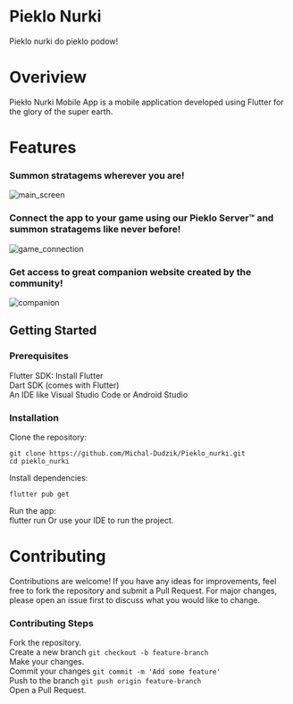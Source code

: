 # Pieklo Nurki

Pieklo nurki do pieklo podow!

# Overiview
Piekło Nurki Mobile App is a mobile application developed using Flutter for the glory of the super earth.

# Features
### Summon stratagems wherever you are!
![main_screen](https://github.com/Michal-Dudzik/Pieklo_nurki/assets/33695200/01c8735f-2061-4658-a310-92150fd6cc75)
### Connect the app to your game using our Pieklo Server™ and summon stratagems like never before!
![game_connection](https://github.com/Michal-Dudzik/Pieklo_nurki/assets/33695200/abaa2951-5ee4-4c50-94bd-579ab926ac0e)
### Get access to great companion website created by the community!
![companion](https://github.com/Michal-Dudzik/Pieklo_nurki/assets/33695200/0ae6fbbe-33f4-4923-9e65-f3e3998e2316)

## Getting Started

### Prerequisites
Flutter SDK: Install Flutter 
<br />Dart SDK (comes with Flutter)
<br />An IDE like Visual Studio Code or Android Studio

### Installation
Clone the repository:
```
git clone https://github.com/Michal-Dudzik/Pieklo_nurki.git
cd pieklo_nurki
```

Install dependencies:
```
flutter pub get
```

Run the app:
<br />flutter run Or use your IDE to run the project.

# Contributing
Contributions are welcome! If you have any ideas for improvements, feel free to fork the repository and submit a Pull Request. For major changes, please open an issue first to discuss what you would like to change.

### Contributing Steps
Fork the repository.
<br />Create a new branch ```git checkout -b feature-branch```
<br />Make your changes.
<br />Commit your changes ```git commit -m 'Add some feature'```
<br />Push to the branch ```git push origin feature-branch```
<br />Open a Pull Request.
